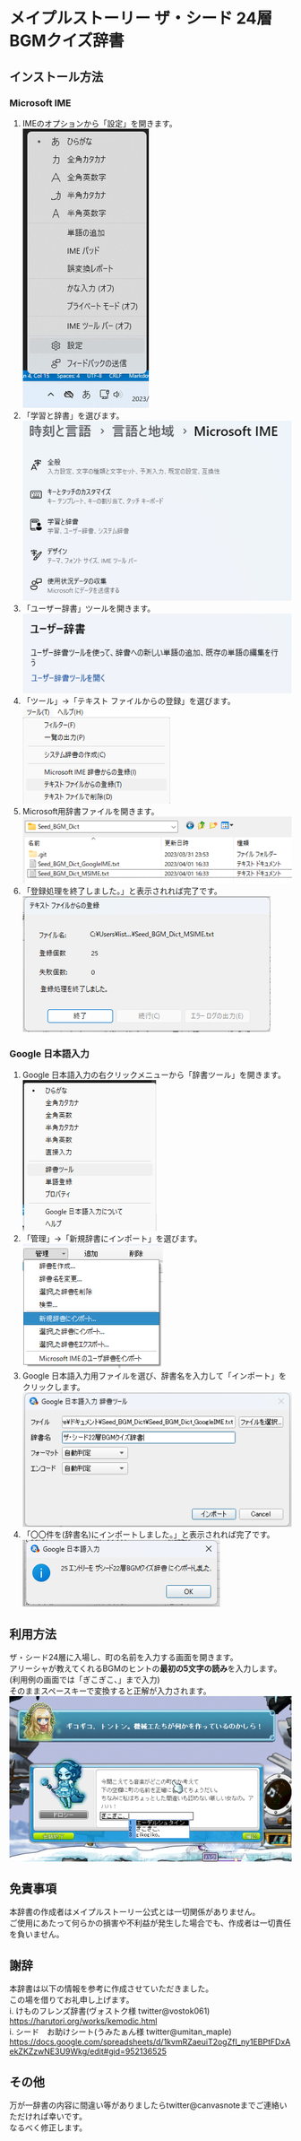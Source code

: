 # メイプルストーリー ザ・シード 24層 BGMクイズ辞書
## インストール方法
### Microsoft IME
1. IMEのオプションから「設定」を開きます。  
![MSIME_1](tutorial_img/MSIME-1.png)
2. 「学習と辞書」を選びます。  
![MSIME_2](tutorial_img/MSIME-2.png)
3. 「ユーザー辞書」ツールを開きます。  
![MSIME_3](tutorial_img/MSIME-3.png)
4. 「ツール」→「テキスト ファイルからの登録」を選びます。  
![MSIME_4](tutorial_img/MSIME-4.png)
5. Microsoft用辞書ファイルを開きます。  
![MSIME_5](tutorial_img/MSIME-5.png)
6. 「登録処理を終了しました。」と表示されれば完了です。  
![MSIME_6](tutorial_img/MSIME-6.png)

### Google 日本語入力
1. Google 日本語入力の右クリックメニューから「辞書ツール」を開きます。  
![Google-1](tutorial_img/Google-1.png)
2. 「管理」→「新規辞書にインポート」を選びます。  
![Google-2](tutorial_img/Google-2.png)
3. Google 日本語入力用ファイルを選び、辞書名を入力して「インポート」をクリックします。  
![Google-3](tutorial_img/Google-3.png)
4. 「〇〇件を(辞書名)にインポートしました。」と表示されれば完了です。  
![Google-4](tutorial_img/Google-4.png)

## 利用方法
ザ・シード24層に入場し、町の名前を入力する画面を開きます。  
アリーシャが教えてくれるBGMのヒントの**最初の5文字の読み**を入力します。  
(利用例の画面では「ぎこぎこ、」まで入力)  
そのままスペースキーで変換すると正解が入力されます。  
![Usage-1](tutorial_img/Usage-1.png)

## 免責事項
本辞書の作成者はメイプルストーリー公式とは一切関係がありません。  
ご使用にあたって何らかの損害や不利益が発生した場合でも、作成者は一切責任を負いません。  

## 謝辞
本辞書は以下の情報を参考に作成させていただきました。  
この場を借りてお礼申し上げます。  
i. けものフレンズ辞書(ヴォストク様 twitter@vostok061)  
https://harutori.org/works/kemodic.html  
i. シード　お助けシート(うみたぁん様 twitter@umitan_maple)  
https://docs.google.com/spreadsheets/d/1kvmRZaeuiT2ogZfI_ny1EBPtFDxAekZKZzwNE3U9Wkg/edit#gid=952136525

## その他
万が一辞書の内容に間違い等がありましたらtwitter@canvasnoteまでご連絡いただければ幸いです。  
なるべく修正します。  
